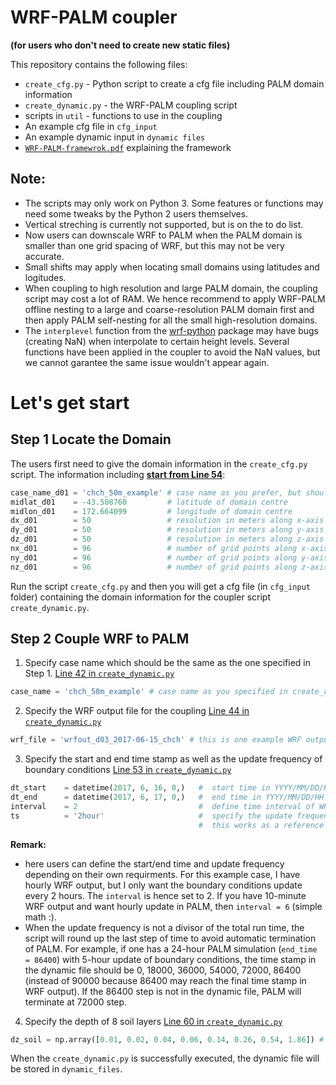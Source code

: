 # WRF-PALM coupler  
**(for users who don't need to create new static files)**


This repository contains the following files:

- `create_cfg.py` - Python script to create a cfg file including PALM domain information  
- `create_dynamic.py` - the WRF-PALM coupling script  
- scripts in `util` - functions to use in the coupling  
- An example cfg file in `cfg_input`  
- An example dynamic input in `dynamic files` 
- [`WRF-PALM-framewrok.pdf`](https://github.com/dqbuhtig/WRF-PALM-no-static/blob/master/WRF-PALM-framework.pdf) explaining the framework

## Note:
- The scripts may only work on Python 3. Some features or functions may need some tweaks by the Python 2 users themselves. 
- Vertical streching is currently not supported, but is on the to do list.    
- Now users can downscale WRF to PALM when the PALM domain is smaller than one grid spacing of WRF, but this may not be very accurate.  
- Small shifts may apply when locating small domains using latitudes and logitudes.  
- When coupling to high resolution and large PALM domain, the coupling script may cost a lot of RAM. We hence recommend to apply WRF-PALM offline nesting to a large and coarse-resolution PALM domain first and then apply PALM self-nesting for all the small high-resolution domains.  
- The `interplevel` function from the [wrf-python](https://wrf-python.readthedocs.io/en/latest/) package may have bugs (creating NaN) when interpolate to certain height levels. Several functions have been applied in the coupler to avoid the NaN values, but we cannot garantee the same issue wouldn't appear again.

# Let's get start
## Step 1 Locate the Domain

The users first need to give the domain information in the `create_cfg.py` script. The information including [**start from Line 54**](https://github.com/dqbuhtig/WRF-PALM-no-static/blob/master/create_cfg.py#L54):  

```python
case_name_d01 = 'chch_50m_example' # case name as you prefer, but should be consistent with the one used in dynamic script
midlat_d01    = -43.508760         # latitude of domain centre
midlon_d01    = 172.664099         # longitude of domain centre
dx_d01        = 50                 # resolution in meters along x-axis
dy_d01        = 50                 # resolution in meters along y-axis
dz_d01        = 50                 # resolution in meters along z-axis
nx_d01        = 96                 # number of grid points along x-axis
ny_d01        = 96                 # number of grid points along y-axis
nz_d01        = 96                 # number of grid points along z-axis
```

Run the script `create_cfg.py` and then you will get a cfg file (in `cfg_input` folder) containing the domain information for the coupler script `create_dynamic.py`.

## Step 2 Couple WRF to PALM

1. Specify case name which should be the same as the one specified in Step 1. [Line 42 in `create_dynamic.py`](https://github.com/dqbuhtig/WRF-PALM-no-static/blob/master/create_dynamic.py#L42)  
```python
case_name = 'chch_50m_example' # case name as you specified in create_cfg.py
```

2. Specify the WRF output file for the coupling [Line 44 in `create_dynamic.py`](https://github.com/dqbuhtig/WRF-PALM-no-static/blob/master/create_dynamic.py#L44)
```python
wrf_file = 'wrfout_d03_2017-06-15_chch' # this is one example WRF output I used. The output file can be provided upon enquiry.
```

3. Specify the start and end time stamp as well as the update frequency of boundary conditions [Line 53 in `create_dynamic.py`](https://github.com/dqbuhtig/WRF-PALM-no-static/blob/master/create_dynamic.py#L53)

```python
dt_start    = datetime(2017, 6, 16, 0,)   #  start time in YYYY/MM/DD/HH format
dt_end      = datetime(2017, 6, 17, 0,)   #  end time in YYYY/MM/DD/HH format
interval    = 2                           #  define time interval of WRF output to be read for the coupling
ts          = '2hour'                     #  specify the update frequency of boundary conditions to show in the dynamic input file name
                                          #  this works as a reference in case the update frequency calculation went wrong
```

**Remark:**   
- here users can define the start/end time and update frequency depending on their own requirments. For this example case, I have hourly WRF output, but I only want the boundary conditions update every 2 hours. The `interval` is hence set to 2. If you have 10-minute WRF output and want hourly update in PALM, then `interval = 6` (simple math :).  
- When the update frequency is not a divisor of the total run time, the script will round up the last step of time to avoid automatic termination of PALM. For example, if one has a 24-hour PALM simulation (`end_time = 86400`) with 5-hour update of boundary conditions, the time stamp in the dynamic file should be 0, 18000, 36000, 54000, 72000, 86400 (instead of 90000 because 86400 may reach the final time stamp in WRF output). If the 86400 step is not in the dynamic file, PALM will terminate at 72000 step.


4. Specify the depth of 8 soil layers [Line 60 in `create_dynamic.py`](https://github.com/dqbuhtig/WRF-PALM-no-static/blob/master/create_dynamic.py#L60)

```python
dz_soil = np.array([0.01, 0.02, 0.04, 0.06, 0.14, 0.26, 0.54, 1.86]) # this is the default setup in PALM
```

When the `create_dynamic.py` is successfully executed, the dynamic file will be stored in `dynamic_files`. 





